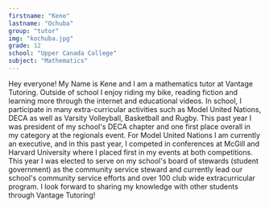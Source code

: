 ```yaml
---
firstname: "Kene"
lastname: "Ochuba"
group: "tutor"
img: "kochuba.jpg"
grade: 12
school: "Upper Canada College"
subject: "Mathematics"
---
```


Hey everyone! My Name is Kene and I am a mathematics tutor at Vantage Tutoring. Outside of school I enjoy riding my bike, reading fiction and learning more through the internet and educational videos. In school, I participate in many extra-curricular activities such as Model United Nations, DECA as well as Varsity Volleyball, Basketball and Rugby. This past year I was president of my school's DECA chapter and one first place overall in my category at the regionals event. For Model United Nations I am currently an executive, and in this past year, I competed in conferences at McGill and Harvard University where I placed first in my events at both competitions. This year I was elected to serve on my school's board of stewards (student government) as the community service steward and currently lead our school's community service efforts and over 100 club wide extracurricular program. I look forward to sharing my knowledge with other students through Vantage Tutoring!